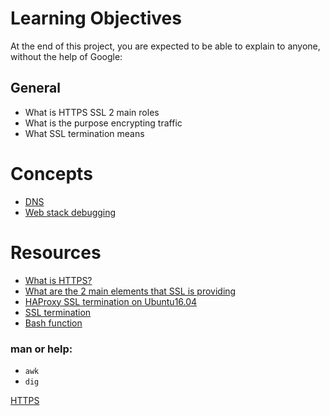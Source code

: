 # Learning Objectives
At the end of this project, you are expected to be able to explain to anyone, without the help of Google:
## General

* What is HTTPS SSL 2 main roles
* What is the purpose encrypting traffic
* What SSL termination means

# Concepts

* [DNS](https://intranet.alxswe.com/concepts/12)
* [Web stack debugging](https://intranet.alxswe.com/concepts/68)

# Resources

* [What is HTTPS?](https://intranet.alxswe.com/rltoken/XT1BAiBL3Jpq1bn1q6IYXQ)
* [What are the 2 main elements that SSL is providing](https://intranet.alxswe.com/rltoken/STj5WkAPACBxOvwB77Ycrw)
* [HAProxy SSL termination on Ubuntu16.04](https://intranet.alxswe.com/rltoken/asrMHTWJxWQ2x-Sn6snHow)
* [SSL termination](https://intranet.alxswe.com/rltoken/CKUICfppIWI6UC0coEMB8g)
* [Bash function](https://intranet.alxswe.com/rltoken/zPjZ7-eSSQsLFsGA16C1HQ)

### man or help:

* `awk`
* `dig`

[HTTPS](https://s3.amazonaws.com/intranet-projects-files/holbertonschool-sysadmin_devops/276/FlhGPEK.png)
